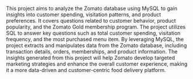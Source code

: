 This project aims to analyze the Zomato database using MySQL to gain insights into customer spending, visitation patterns, and product preferences.
It covers questions related to customer behavior, product popularity, and the Zomato Gold membership program.
The project utilizes SQL to answer key questions such as total customer spending, visitation frequency, and the most purchased menu item.
By leveraging MySQL, the project extracts and manipulates data from the Zomato database, including transaction details, orders, memberships, and product information.
The insights generated from this project will help Zomato develop targeted marketing strategies and enhance the overall customer experience, making it a more data-driven and customer-centric food delivery platform.
